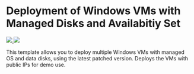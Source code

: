 # Deployment of Windows VMs with Managed Disks and Availabitiy Set

<a href="https://portal.azure.com/#create/Microsoft.Template/uri/https%3A%2F%2Fraw.githubusercontent.com%2FPresidioSequoia%2Fazure-vm%2Fmaster%2Fwin-managed-disks%2F" target="_blank">
    <img src="http://azuredeploy.net/deploybutton.png"/>
</a>
<a href="https://portal.azure.com/#create/Microsoft.Template/uri/https%3A%2F%2Fraw.githubusercontent.com%2FPresidioSequoia%2Fazure-vm%2Fmaster%2Fwin-managed-disks%2F" target="_blank">
    <img src="http://armviz.io/visualizebutton.png"/>
</a>

This template allows you to deploy multiple Windows VMs with managed OS and data disks, using the latest patched version. Deploys the VMs with public IPs for demo use.
